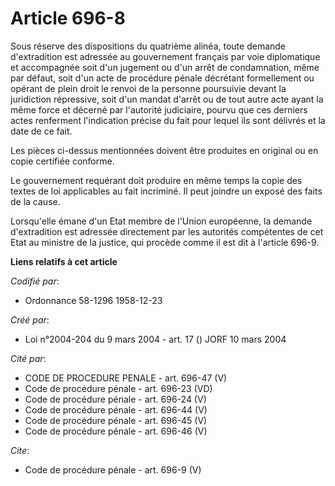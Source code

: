 # Article 696-8

Sous réserve des dispositions du quatrième alinéa, toute demande d'extradition est adressée au gouvernement français par voie
diplomatique et accompagnée soit d'un jugement ou d'un arrêt de condamnation, même par défaut, soit d'un acte de procédure
pénale décrétant formellement ou opérant de plein droit le renvoi de la personne poursuivie devant la juridiction répressive,
soit d'un mandat d'arrêt ou de tout autre acte ayant la même force et décerné par l'autorité judiciaire, pourvu que ces
derniers actes renferment l'indication précise du fait pour lequel ils sont délivrés et la date de ce fait. 

Les pièces ci-dessus mentionnées doivent être produites en original ou en copie certifiée conforme. 

Le gouvernement requérant doit produire en même temps la copie des textes de loi applicables au fait incriminé. Il peut
joindre un exposé des faits de la cause. 

Lorsqu'elle émane d'un Etat membre de l'Union européenne, la demande d'extradition est adressée directement par les autorités
compétentes de cet Etat au ministre de la justice, qui procède comme il est dit à l'article 696-9.

**Liens relatifs à cet article**

_Codifié par_:

  - Ordonnance 58-1296 1958-12-23

_Créé par_:

  - Loi n°2004-204 du 9 mars 2004 - art. 17 () JORF 10 mars 2004

_Cité par_:

  - CODE DE PROCEDURE PENALE - art. 696-47 (V)
  - Code de procédure pénale - art. 696-23 (VD)
  - Code de procédure pénale - art. 696-24 (V)
  - Code de procédure pénale - art. 696-44 (V)
  - Code de procédure pénale - art. 696-45 (V)
  - Code de procédure pénale - art. 696-46 (V)

_Cite_:

  - Code de procédure pénale - art. 696-9 (V)
